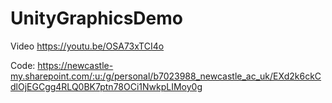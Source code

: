 # UnityGraphicsDemo

Video
https://youtu.be/OSA73xTCI4o

Code:
https://newcastle-my.sharepoint.com/:u:/g/personal/b7023988_newcastle_ac_uk/EXd2k6ckCdlOjEGCgg4RLQ0BK7ptn78OCi1NwkpLIMoy0g
